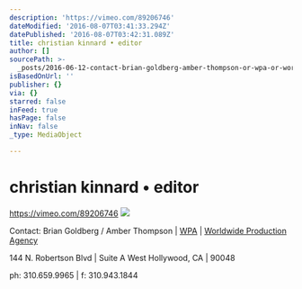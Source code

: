 ```yaml
---
description: 'https://vimeo.com/89206746'
dateModified: '2016-08-07T03:41:33.294Z'
datePublished: '2016-08-07T03:42:31.089Z'
title: christian kinnard • editor
author: []
sourcePath: >-
  _posts/2016-06-12-contact-brian-goldberg-amber-thompson-or-wpa-or-worldwide-p.md
isBasedOnUrl: ''
publisher: {}
via: {}
starred: false
inFeed: true
hasPage: false
inNav: false
_type: MediaObject

---
```

# christian kinnard • editor

https://vimeo.com/89206746
![](https://the-grid-user-content.s3-us-west-2.amazonaws.com/6ada09a1-ac54-4184-acf1-e20c62dec206.jpg)

Contact: Brian Goldberg / Amber Thompson | [WPA][0] | [Worldwide Production Agency][0]

144 N. Robertson Blvd | Suite A West Hollywood, CA | 90048

ph: 310.659.9965 | f: 310.943.1844

[0]: http://wp-a.com/